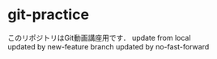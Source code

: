 # git-practice
このリポジトリはGit動画講座用です．
update from local  
updated by new-feature branch
updated by no-fast-forward